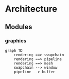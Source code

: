 # Architecture

## Modules

### graphics

```mermaid
graph TD
    rendering ==> swapchain
    rendering ==> pipeline
    rendering ==> mesh
    swapchain --> window
    pipeline --> buffer
```
